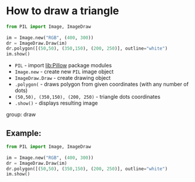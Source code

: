 # How to draw a triangle

```python
from PIL import Image, ImageDraw
  
im = Image.new("RGB", (400, 300))  
dr = ImageDraw.Draw(im)
dr.polygon([(50,50), (350,150), (200, 250)], outline="white")
im.show()
```

- `PIL` - import [lib:Pillow](https://onelinerhub.com/python-pillow/how-to-install-python-pillow-module) package modules
- `Image.new` - create new `PIL` image object
- `ImageDraw.Draw` - create drawing object
- `.polygon(` - draws polygon from given coordinates (with any number of dots)
- `(50,50), (350,150), (200, 250)` - triangle dots coordinates
- `.show()` - displays resulting image

group: draw

## Example: 
```python
from PIL import Image, ImageDraw
  
im = Image.new("RGB", (400, 300))  
dr = ImageDraw.Draw(im)
dr.polygon([(50,50), (350,150), (200, 250)], outline="white")
im.show()
```

